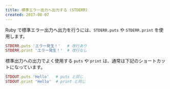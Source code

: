 ```yaml
---
title: 標準エラー出力へ出力する (STDERR)
created: 2017-08-07
---
```


Ruby で標準エラー出力へ出力を行うには、`STDERR.puts` や `STDERR.print` を使用します。

~~~ ruby
STDERR.puts 'エラー発生！'   # 改行あり
STDERR.print 'エラー発生！'  # 改行なし
~~~

標準出力への出力でよく使用する `puts` や `print` は、通常は下記のショートカットになっています。

~~~ ruby
STDOUT.puts 'Hello'   # puts と同じ
STDOUT.print 'Hello'  # print と同じ
~~~

